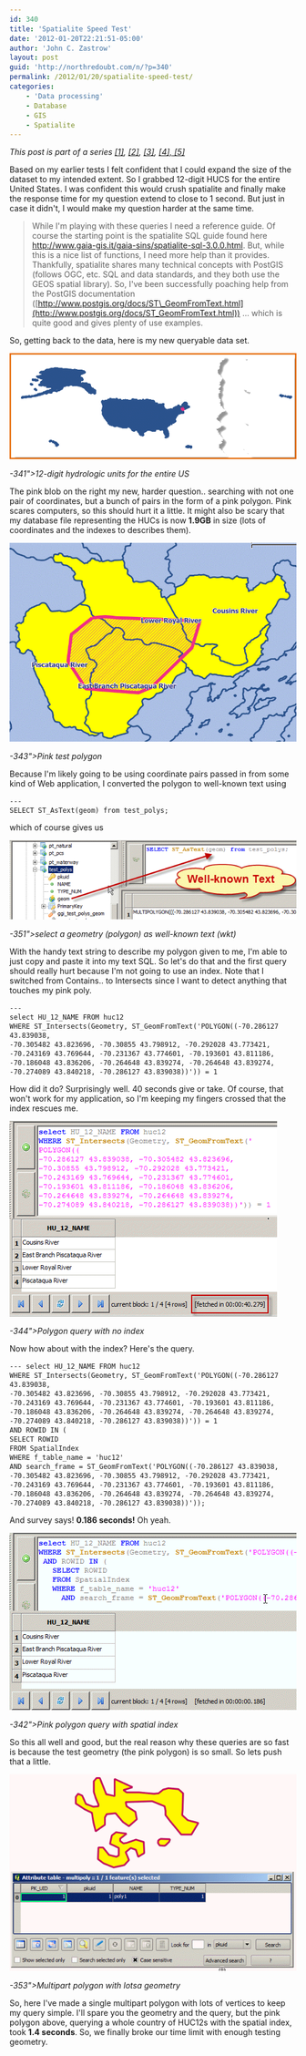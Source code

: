 ```yaml
---
id: 340
title: 'Spatialite Speed Test'
date: '2012-01-20T22:21:51-05:00'
author: 'John C. Zastrow'
layout: post
guid: 'http://northredoubt.com/n/?p=340'
permalink: /2012/01/20/spatialite-speed-test/
categories:
    - 'Data processing'
    - Database
    - GIS
    - Spatialite
---
```


*This post is part of a series [\[1\]](https://johnzastrow.github.io/2012/01/16/example-with-php-and-spatialite-part-1/ "Example with PHP and Spatialite, part 1"), [\[2\]](https://johnzastrow.github.io/2012/01/17/example-with-php-and-spatialite-part-2/ "Example with PHP and Spatialite, part 2"), [\[3\]](https://johnzastrow.github.io/2012/01/18/spatialite-and-spatial-indexes/ "Spatialite and Spatial Indexes"), [\[4\],](https://johnzastrow.github.io/2012/01/20/spatialite-speed-test/ "Spatialite Speed Test")[ \[5\]](https://johnzastrow.github.io/2012/01/27/of-file-sizes-and-nearest-neighbors/ "Of file sizes and nearest neighbors")[  ](https://johnzastrow.github.io/2012/01/20/spatialite-speed-test/ "Spatialite Speed Test")*

Based on my earlier tests I felt confident that I could expand the size of the dataset to my intended extent. So I grabbed 12-digit HUCS for the entire United States. I was confident this would crush spatialite and finally make the response time for my question extend to close to 1 second. But just in case it didn't, I would make my question harder at the same time.

> While I'm playing with these queries I need a reference guide. Of course the starting point is the spatialite SQL guide found here <http://www.gaia-gis.it/gaia-sins/spatialite-sql-3.0.0.html>. But, while this is a nice list of functions, I need more help than it provides. Thankfully, spatialite shares many technical concepts with PostGIS (follows OGC, etc. SQL and data standards, and they both use the GEOS spatial library). So, I've been successfully poaching help from the PostGIS documentation ([http://www.postgis.org/docs/ST\_GeomFromText.html](http://www.postgis.org/docs/ST_GeomFromText.html)) … which is quite good and gives plenty of use examples.

So, getting back to the data, here is my new queryable data set.

 [![12-digit hydrologic units for the entire US](https://raw.githubusercontent.com/johnzastrow/johnzastrow.github.io/master/assets/uploads/2012/01/whole_country.png "12-digit hydrologic units for the entire US")](https://raw.githubusercontent.com/johnzastrow/johnzastrow.github.io/master/assets/uploads/2012/01/whole_country.png)
 <p><i> 
-341">12-digit hydrologic units for the entire US
 </i></p> 


The pink blob on the right my new, harder question.. searching with not one pair of coordinates, but a bunch of pairs in the form of a pink polygon. Pink scares computers, so this should hurt it a little. It might also be scary that my database file representing the HUCs is now **1.9GB** in size (lots of coordinates and the indexes to describes them).

 [![Pink test polygon](https://raw.githubusercontent.com/johnzastrow/johnzastrow.github.io/master/assets/uploads/2012/01/example_poly.png "Pink test polygon")](https://raw.githubusercontent.com/johnzastrow/johnzastrow.github.io/master/assets/uploads/2012/01/example_poly.png)
 <p><i> 
-343">Pink test polygon
 </i></p> 


Because I'm likely going to be using coordinate pairs passed in from some kind of Web application, I converted the polygon to well-known text using

```
--- 
SELECT ST_AsText(geom) from test_polys;
```

which of course gives us

 [![](https://raw.githubusercontent.com/johnzastrow/johnzastrow.github.io/master/assets/uploads/2012/01/selectwkt.png "select a geometry (polygon) as well-known text (wkt)")](https://raw.githubusercontent.com/johnzastrow/johnzastrow.github.io/master/assets/uploads/2012/01/selectwkt.png)
 <p><i> 
-351">select a geometry (polygon) as well-known text (wkt)
 </i></p> 


With the handy text string to describe my polygon given to me, I'm able to just copy and paste it into my text SQL. So let's do that and the first query should really hurt because I'm not going to use an index. Note that I switched from Contains.. to Intersects since I want to detect anything that touches my pink poly.

```
--- 
select HU_12_NAME FROM huc12
WHERE ST_Intersects(Geometry, ST_GeomFromText('POLYGON((-70.286127 43.839038, 
-70.305482 43.823696, -70.30855 43.798912, -70.292028 43.773421, 
-70.243169 43.769644, -70.231367 43.774601, -70.193601 43.811186, 
-70.186048 43.836206, -70.264648 43.839274, -70.264648 43.839274, 
-70.274089 43.840218, -70.286127 43.839038))')) = 1
```

How did it do? Surprisingly well. 40 seconds give or take. Of course, that won't work for my application, so I'm keeping my fingers crossed that the index rescues me.

 [![Polygon query with no index](https://raw.githubusercontent.com/johnzastrow/johnzastrow.github.io/master/assets/uploads/2012/01/poly_no_index.png "Polygon query with no index")](https://raw.githubusercontent.com/johnzastrow/johnzastrow.github.io/master/assets/uploads/2012/01/poly_no_index.png)
 <p><i> 
-344">Polygon query with no index
 </i></p> 


Now how about with the index? Here's the query.

```
--- select HU_12_NAME FROM huc12
WHERE ST_Intersects(Geometry, ST_GeomFromText('POLYGON((-70.286127 43.839038, 
-70.305482 43.823696, -70.30855 43.798912, -70.292028 43.773421, 
-70.243169 43.769644, -70.231367 43.774601, -70.193601 43.811186, 
-70.186048 43.836206, -70.264648 43.839274, -70.264648 43.839274, 
-70.274089 43.840218, -70.286127 43.839038))')) = 1
AND ROWID IN (
SELECT ROWID
FROM SpatialIndex
WHERE f_table_name = 'huc12'
AND search_frame = ST_GeomFromText('POLYGON((-70.286127 43.839038, 
-70.305482 43.823696, -70.30855 43.798912, -70.292028 43.773421, 
-70.243169 43.769644, -70.231367 43.774601, -70.193601 43.811186, 
-70.186048 43.836206, -70.264648 43.839274, -70.264648 43.839274, 
-70.274089 43.840218, -70.286127 43.839038))'));
```

And survey says! **0.186 seconds!** Oh yeah.

 [![Pink polygon query with spatial index](https://raw.githubusercontent.com/johnzastrow/johnzastrow.github.io/master/assets/uploads/2012/01/poly_with_index.png "Pink polygon query with spatial index")](https://raw.githubusercontent.com/johnzastrow/johnzastrow.github.io/master/assets/uploads/2012/01/poly_with_index.png)
 <p><i> 
-342">Pink polygon query with spatial index
 </i></p> 


So this all well and good, but the real reason why these queries are so fast is because the test geometry (the pink polygon) is so small. So lets push that a little.

 [![Multipart polygon with lotsa geometry](https://raw.githubusercontent.com/johnzastrow/johnzastrow.github.io/master/assets/uploads/2012/01/lotsa_geometry.png "Multipart polygon with lotsa geometry")](https://raw.githubusercontent.com/johnzastrow/johnzastrow.github.io/master/assets/uploads/2012/01/lotsa_geometry.png)
 <p><i> 
-353">Multipart polygon with lotsa geometry
 </i></p> 


So, here I've made a single multipart polygon with lots of vertices to keep my query simple. I'll spare you the geometry and the query, but the pink polygon above, querying a whole country of HUC12s with the spatial index, took **1.4 seconds**. So, we finally broke our time limit with enough testing geometry.